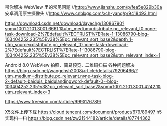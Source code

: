 带你解决 WebView 里的常见问题
//https://www.jianshu.com/p/fea5e829b30a
安卓调用原生摄像头
//https://www.cnblogs.com/xch-yang/p/9418493.html

https://download.csdn.net/download/dayechg/13086790?spm=1001.2101.3001.6661.1&utm_medium=distribute.pc_relevant_t0.none-task-download-2%7Edefault%7ECTRLIST%7ERate-1-13086790-blog-103404252.235%5Ev38%5Epc_relevant_sort_base2&depth_1-utm_source=distribute.pc_relevant_t0.none-task-download-2%7Edefault%7ECTRLIST%7ERate-1-13086790-blog-103404252.235%5Ev38%5Epc_relevant_sort_base2&utm_relevant_index=1


 Android 8.0 WebView 拍照、简易预览、二维码扫描 各种问题解决
https://blog.csdn.net/wangchsh2008/article/details/79206466/?utm_medium=distribute.pc_relevant.none-task-blog-2~default~baidujs_baidulandingword~default-0--blog-103404252.235^v38^pc_relevant_sort_base2&spm=1001.2101.3001.4242.1&utm_relevant_index=3

https://www.freesion.com/article/9990176789/

X5文件上传下载
https://cloud.tencent.com/document/product/679/89497
h5实现扫一扫
https://blog.csdn.net/zw21544182/article/details/87744362